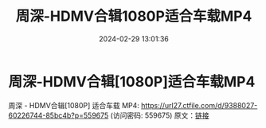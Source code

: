 ﻿---
title: 周深-HDMV合辑1080P适合车载MP4
date: 2024-02-29 13:01:36
categories: 演唱会视频、电影MV
tags: 华语中文
---
# 周深-HDMV合辑[1080P]适合车载MP4

周深 - HDMV合辑[1080P] 适合车载 MP4: https://url27.ctfile.com/d/9388027-60226744-85bc4b?p=559675
(访问密码: 559675)
原文：[链接](https://blog.sina.com.cn/s/blog_1647c7e76010314j5.html)